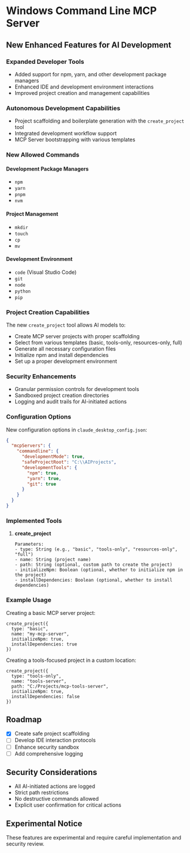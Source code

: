# Windows Command Line MCP Server

## New Enhanced Features for AI Development

### Expanded Developer Tools
- Added support for npm, yarn, and other development package managers
- Enhanced IDE and development environment interactions
- Improved project creation and management capabilities

### Autonomous Development Capabilities
- Project scaffolding and boilerplate generation with the `create_project` tool
- Integrated development workflow support
- MCP Server bootstrapping with various templates

### New Allowed Commands

#### Development Package Managers
- `npm`
- `yarn`
- `pnpm`
- `nvm`

#### Project Management
- `mkdir`
- `touch`
- `cp`
- `mv`

#### Development Environment
- `code` (Visual Studio Code)
- `git`
- `node`
- `python`
- `pip`

### Project Creation Capabilities
The new `create_project` tool allows AI models to:
- Create MCP server projects with proper scaffolding
- Select from various templates (basic, tools-only, resources-only, full)
- Generate all necessary configuration files
- Initialize npm and install dependencies
- Set up a proper development environment

### Security Enhancements
- Granular permission controls for development tools
- Sandboxed project creation directories
- Logging and audit trails for AI-initiated actions

### Configuration Options
New configuration options in `claude_desktop_config.json`:
```json
{
  "mcpServers": {
    "commandline": {
      "developmentMode": true,
      "safeProjectRoot": "C:\\AIProjects",
      "developmentTools": {
        "npm": true,
        "yarn": true,
        "git": true
      }
    }
  }
}
```

### Implemented Tools

1. **create_project**
   ```
   Parameters:
   - type: String (e.g., "basic", "tools-only", "resources-only", "full")
   - name: String (project name)
   - path: String (optional, custom path to create the project)
   - initializeNpm: Boolean (optional, whether to initialize npm in the project)
   - installDependencies: Boolean (optional, whether to install dependencies)
   ```

### Example Usage

Creating a basic MCP server project:
```
create_project({
  type: "basic",
  name: "my-mcp-server",
  initializeNpm: true,
  installDependencies: true
})
```

Creating a tools-focused project in a custom location:
```
create_project({
  type: "tools-only",
  name: "tools-server",
  path: "C:/Projects/mcp-tools-server",
  initializeNpm: true,
  installDependencies: false
})
```

## Roadmap
- [x] Create safe project scaffolding
- [ ] Develop IDE interaction protocols
- [ ] Enhance security sandbox
- [ ] Add comprehensive logging

## Security Considerations
- All AI-initiated actions are logged
- Strict path restrictions
- No destructive commands allowed
- Explicit user confirmation for critical actions

## Experimental Notice
These features are experimental and require careful implementation and security review.
